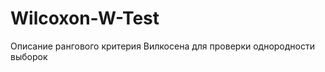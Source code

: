 Wilcoxon-W-Test
===============

Описание рангового критерия Вилкосена для проверки однородности выборок
